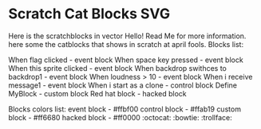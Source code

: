 # Scratch Cat Blocks SVG
Here is the scratchblocks in vector
Hello! Read Me for more information.
here some the catblocks that shows in scratch at april fools.
Blocks list:

When flag clicked - event block
When space key pressed - event block
When this sprite clicked - event block
When backdrop swithces to backdrop1 - event block
When loudness > 10 - event block
When i receive message1 - event block
When i start as a clone - control block
Define MyBlock - custom block
Red hat block - hacked block

Blocks colors list:
event block - #ffbf00
control block - #ffab19
custom block - #ff6680
hacked block - #ff0000
:octocat:
:bowtie:
:trollface:
